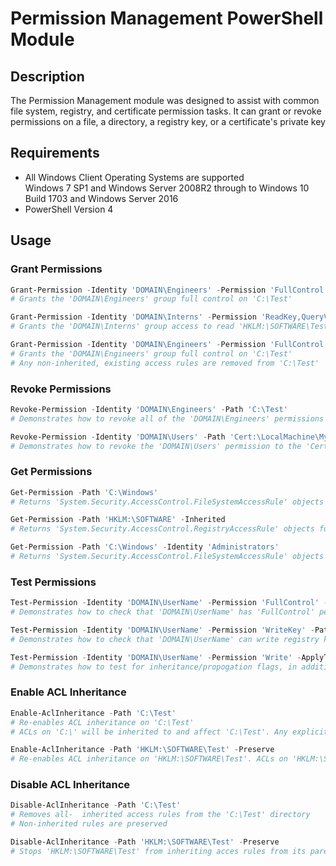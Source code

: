 # Permission Management PowerShell Module

## Description
The Permission Management module was designed to assist with common file system, registry, and certificate permission tasks.
It can grant or revoke permissions on a file, a directory, a registry key, or a certificate's private key


## Requirements
* All Windows Client Operating Systems are supported  
   Windows 7 SP1 and Windows Server 2008R2 through to Windows 10 Build 1703 and Windows Server 2016
* PowerShell Version 4


## Usage
### Grant Permissions
```powershell
Grant-Permission -Identity 'DOMAIN\Engineers' -Permission 'FullControl' -Path 'C:\Test'
# Grants the 'DOMAIN\Engineers' group full control on 'C:\Test'

Grant-Permission -Identity 'DOMAIN\Interns' -Permission 'ReadKey,QueryValues,EnumerateSubKeys' -Path 'HKLM:\SOFTWARE\Test'
# Grants the 'DOMAIN\Interns' group access to read 'HKLM:\SOFTWARE\Test'

Grant-Permission -Identity 'DOMAIN\Engineers' -Permission 'FullControl' -Path 'C:\Test' -Clear
# Grants the 'DOMAIN\Engineers' group full control on 'C:\Test'
# Any non-inherited, existing access rules are removed from 'C:\Test'
```

### Revoke Permissions
```powershell
Revoke-Permission -Identity 'DOMAIN\Engineers' -Path 'C:\Test'
# Demonstrates how to revoke all of the 'DOMAIN\Engineers' permissions on the 'C:\Test' directory

Revoke-Permission -Identity 'DOMAIN\Users' -Path 'Cert:\LocalMachine\My\1234567890ABCDEF1234567890ABCDEF12345678'
# Demonstrates how to revoke the 'DOMAIN\Users' permission to the 'Cert:\LocalMachine\My\1234567890ABCDEF1234567890ABCDEF12345678' certificate's private key/key container
```

### Get Permissions
```powershell
Get-Permission -Path 'C:\Windows'
# Returns 'System.Security.AccessControl.FileSystemAccessRule' objects for all the non-inherited rules on 'C:\Windows'

Get-Permission -Path 'HKLM:\SOFTWARE' -Inherited
# Returns 'System.Security.AccessControl.RegistryAccessRule' objects for all the inherited and non-inherited rules on 'HKLM:\SOFTWARE'

Get-Permission -Path 'C:\Windows' -Identity 'Administrators'
# Returns 'System.Security.AccessControl.FileSystemAccessRule' objects for all the 'Administrators' rules on 'C:\Windows'
```

### Test Permissions
```powershell
Test-Permission -Identity 'DOMAIN\UserName' -Permission 'FullControl' -Path 'C:\Test'
# Demonstrates how to check that 'DOMAIN\UserName' has 'FullControl' permission on the 'C:\Test' directory

Test-Permission -Identity 'DOMAIN\UserName' -Permission 'WriteKey' -Path 'HKLM:\SOFTWARE\Test'
# Demonstrates how to check that 'DOMAIN\UserName' can write registry keys to 'HKLM:\SOFTWARE\Test'

Test-Permission -Identity 'DOMAIN\UserName' -Permission 'Write' -ApplyTo 'Container' -Path 'C:\Test'
# Demonstrates how to test for inheritance/propogation flags, in addition to permissions
```

### Enable ACL Inheritance
```powershell
Enable-AclInheritance -Path 'C:\Test'
# Re-enables ACL inheritance on 'C:\Test'
# ACLs on 'C:\' will be inherited to and affect 'C:\Test'. Any explicit ACLs on 'C:\Test' are removed

Enable-AclInheritance -Path 'HKLM:\SOFTWARE\Test' -Preserve
# Re-enables ACL inheritance on 'HKLM:\SOFTWARE\Test'. ACLs on 'HKLM:\SOFTWARE' will be inherited to and affect 'HKLM:\SOFTWARE\Test'. Any explicit ACLs on ':\SOFTWARE\Test' are kept
```

### Disable ACL Inheritance
```powershell
Disable-AclInheritance -Path 'C:\Test'
# Removes all-  inherited access rules from the 'C:\Test' directory
# Non-inherited rules are preserved

Disable-AclInheritance -Path 'HKLM:\SOFTWARE\Test' -Preserve
# Stops 'HKLM:\SOFTWARE\Test' from inheriting acces rules from its parent, but preserves the existing inheritied access rules
```